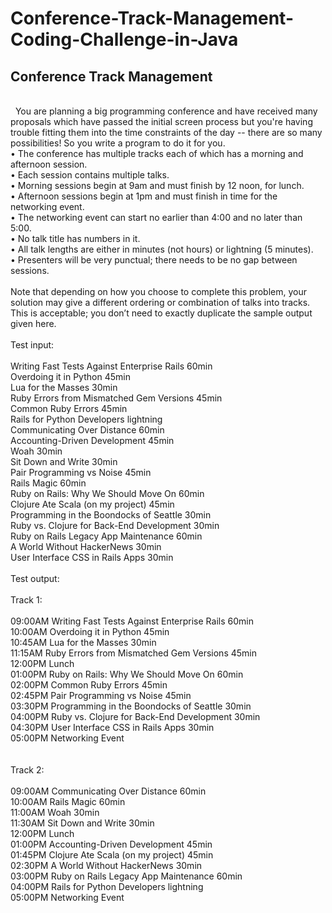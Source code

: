 # Conference-Track-Management-Coding-Challenge-in-Java

## Conference Track Management
<br/>
 
You are planning a big programming conference and have received many proposals which have passed the initial screen process but you're having trouble fitting them into the time constraints of the day -- there are so many possibilities! So you write a program to do it for you.
 <br/>
• The conference has multiple tracks each of which has a morning and afternoon session.<br/>
• Each session contains multiple talks.<br/>
• Morning sessions begin at 9am and must finish by 12 noon, for lunch.<br/>
• Afternoon sessions begin at 1pm and must finish in time for the networking event.<br/>
• The networking event can start no earlier than 4:00 and no later than 5:00.<br/>
• No talk title has numbers in it.<br/>
• All talk lengths are either in minutes (not hours) or lightning (5 minutes).<br/>
• Presenters will be very punctual; there needs to be no gap between sessions.<br/>
 <br/>
Note that depending on how you choose to complete this problem, your solution may give a different ordering or combination of talks into tracks. This is acceptable; you don’t need to exactly duplicate the sample output given here.
 <br/><br/>
Test input:<br/><br/>
Writing Fast Tests Against Enterprise Rails 60min<br/>
Overdoing it in Python 45min<br/>
Lua for the Masses 30min<br/>
Ruby Errors from Mismatched Gem Versions 45min<br/>
Common Ruby Errors 45min<br/>
Rails for Python Developers lightning<br/>
Communicating Over Distance 60min<br/>
Accounting-Driven Development 45min<br/>
Woah 30min<br/>
Sit Down and Write 30min<br/>
Pair Programming vs Noise 45min<br/>
Rails Magic 60min<br/>
Ruby on Rails: Why We Should Move On 60min<br/>
Clojure Ate Scala (on my project) 45min<br/>
Programming in the Boondocks of Seattle 30min<br/>
Ruby vs. Clojure for Back-End Development 30min<br/>
Ruby on Rails Legacy App Maintenance 60min<br/>
A World Without HackerNews 30min<br/>
User Interface CSS in Rails Apps 30min<br/>
 <br/>
Test output: <br/><br/>
Track 1:<br/><br/>
09:00AM Writing Fast Tests Against Enterprise Rails 60min<br/>
10:00AM Overdoing it in Python 45min<br/>
10:45AM Lua for the Masses 30min<br/>
11:15AM Ruby Errors from Mismatched Gem Versions 45min<br/>
12:00PM Lunch<br/>
01:00PM Ruby on Rails: Why We Should Move On 60min<br/>
02:00PM Common Ruby Errors 45min<br/>
02:45PM Pair Programming vs Noise 45min<br/>
03:30PM Programming in the Boondocks of Seattle 30min<br/>
04:00PM Ruby vs. Clojure for Back-End Development 30min<br/>
04:30PM User Interface CSS in Rails Apps 30min<br/>
05:00PM Networking Event<br/>
 <br/><br/>
Track 2:<br/><br/>
09:00AM Communicating Over Distance 60min<br/>
10:00AM Rails Magic 60min<br/>
11:00AM Woah 30min<br/>
11:30AM Sit Down and Write 30min<br/>
12:00PM Lunch<br/>
01:00PM Accounting-Driven Development 45min<br/>
01:45PM Clojure Ate Scala (on my project) 45min<br/>
02:30PM A World Without HackerNews 30min<br/>
03:00PM Ruby on Rails Legacy App Maintenance 60min<br/>
04:00PM Rails for Python Developers lightning<br/>
05:00PM Networking Event<br/>
